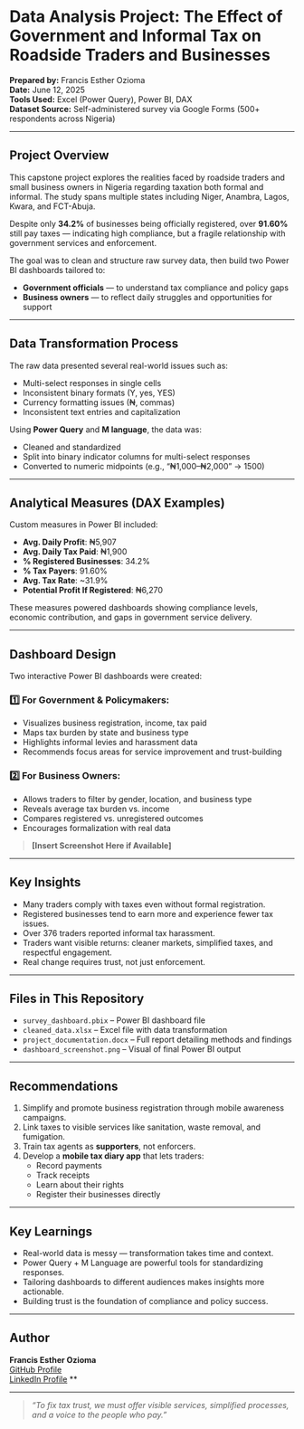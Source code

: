 # Data Analysis Project: The Effect of Government and Informal Tax on Roadside Traders and Businesses

**Prepared by:** Francis Esther Ozioma  
**Date:** June 12, 2025  
**Tools Used:** Excel (Power Query), Power BI, DAX  
**Dataset Source:** Self-administered survey via Google Forms (500+ respondents across Nigeria)

---

##  Project Overview

This capstone project explores the realities faced by roadside traders and small business owners in Nigeria regarding taxation both formal and informal. The study spans multiple states including Niger, Anambra, Lagos, Kwara, and FCT-Abuja.

Despite only **34.2%** of businesses being officially registered, over **91.60%** still pay taxes — indicating high compliance, but a fragile relationship with government services and enforcement.

The goal was to clean and structure raw survey data, then build two Power BI dashboards tailored to:
- **Government officials** — to understand tax compliance and policy gaps
- **Business owners** — to reflect daily struggles and opportunities for support

---

##  Data Transformation Process

The raw data presented several real-world issues such as:
- Multi-select responses in single cells
- Inconsistent binary formats (Y, yes, YES)
- Currency formatting issues (₦, commas)
- Inconsistent text entries and capitalization

Using **Power Query** and **M language**, the data was:
- Cleaned and standardized
- Split into binary indicator columns for multi-select responses
- Converted to numeric midpoints (e.g., “₦1,000–₦2,000” → 1500)

---

##  Analytical Measures (DAX Examples)

Custom measures in Power BI included:
- **Avg. Daily Profit**: ₦5,907
- **Avg. Daily Tax Paid**: ₦1,900
- **% Registered Businesses**: 34.2%
- **% Tax Payers**: 91.60%
- **Avg. Tax Rate**: ~31.9%
- **Potential Profit If Registered**: ₦6,270

These measures powered dashboards showing compliance levels, economic contribution, and gaps in government service delivery.

---

##  Dashboard Design

Two interactive Power BI dashboards were created:

### 1️⃣ For Government & Policymakers:
- Visualizes business registration, income, tax paid
- Maps tax burden by state and business type
- Highlights informal levies and harassment data
- Recommends focus areas for service improvement and trust-building

### 2️⃣ For Business Owners:
- Allows traders to filter by gender, location, and business type
- Reveals average tax burden vs. income
- Compares registered vs. unregistered outcomes
- Encourages formalization with real data

>  **[Insert Screenshot Here if Available]**

---

##  Key Insights

- Many traders comply with taxes even without formal registration.
- Registered businesses tend to earn more and experience fewer tax issues.
- Over 376 traders reported informal tax harassment.
- Traders want visible returns: cleaner markets, simplified taxes, and respectful engagement.
- Real change requires trust, not just enforcement.

---

##  Files in This Repository
- `survey_dashboard.pbix` – Power BI dashboard file
- `cleaned_data.xlsx` – Excel file with data transformation
- `project_documentation.docx` – Full report detailing methods and findings
- `dashboard_screenshot.png` – Visual of final Power BI output

---

## Recommendations

1. Simplify and promote business registration through mobile awareness campaigns.
2. Link taxes to visible services like sanitation, waste removal, and fumigation.
3. Train tax agents as **supporters**, not enforcers.
4. Develop a **mobile tax diary app** that lets traders:
   - Record payments
   - Track receipts
   - Learn about their rights
   - Register their businesses directly

---

##  Key Learnings

- Real-world data is messy — transformation takes time and context.
- Power Query + M Language are powerful tools for standardizing responses.
- Tailoring dashboards to different audiences makes insights more actionable.
- Building trust is the foundation of compliance and policy success.

---

##  Author

**Francis Esther Ozioma**  
[GitHub Profile](https://github.com/YourUsername)  
[LinkedIn Profile](www.linkedin.com/in/francis-esther-ozioma-611ba6230) **

---

> _“To fix tax trust, we must offer visible services, simplified processes, and a voice to the people who pay.”_
